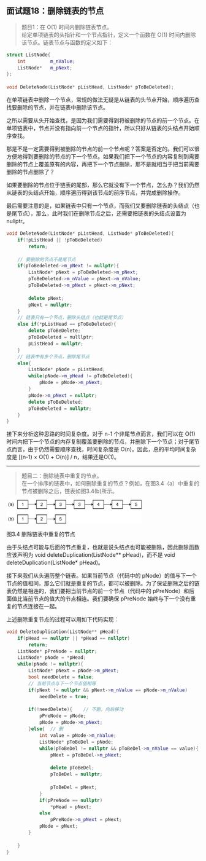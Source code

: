 ## 面试题18：删除链表的节点

> 题目1：在 O(1) 时间内删除链表节点。<br>给定单项链表的头指针和一个节点指针，定义一个函数在 O(1) 时间内删除该节点。链表节点与函数的定义如下：

```cpp
struct ListNode{
    int         m_nValue;
    ListNode*   m_pNext;
};

void DeleteNode(ListNode* pListHead, ListNode* pToBeDeleted);
```

在单项链表中删除一个节点，常规的做法无疑是从链表的头节点开始，顺序遍历查找要删除的节点，并在链表中删除该节点。

之所以需要从头开始查找，是因为我们需要得到将被删除的节点的前一个节点。在单项链表中，节点并没有指向前一个节点的指针，所以只好从链表的头结点开始顺序查找。

那是不是一定需要得到被删除的节点的前一个节点呢？答案是否定的。我们可以很方便地得到要删除的节点的下一个节点。如果我们把下一个节点的内容复制到需要删除的节点上覆盖原有的内容，再把下一个节点删除，那不是就相当于把当前需要删除的节点删除了？

如果要删除的节点位于链表的尾部，那么它就没有下一个节点，怎么办？我们仍然从链表的头结点开始，顺序遍历得到该节点的前序节点，并完成删除操作。

最后需要注意的是，如果链表中只有一个节点，而我们又要删除链表的头结点（也是尾节点），那么，此时我们在删除节点之后，还需要把链表的头结点设置为 nullptr。

```cpp
void DeleteNode(ListNode* pListHead, ListNode* pToBeDeleted){
    if(!pListHead || !pToBeDeleted)
        return;
    
    // 要删除的节点不是尾节点
    if(pToBedeleted->m_pNext != nullptr){
        ListNode* pNext = pToBeDeleted->m_pNext;
        pToBeDeleted->m_nValue = pNext->m_nValue;
        pToBeDeleted->m_pNext = pNext->m_pNext;

        delete pNext;
        pNext = nullptr;
    }
    // 链表只有一个节点，删除头结点（也就是尾节点）
    else if(*pListHead == pToBeDeleted){
        delete pToBeDelete;
        pToBeDeleted = nulllptr;
        pListHead = nullptr;
    }
    // 链表中有多个节点，删除尾节点
    else{
        ListNode* pNode = pListHead;
        while(pNode->m_pHead != pToBeDeleted){
            pNode = pNode->m_pNext;
        }
        pNode->m_pNext = nullptr;
        delete pToBeDeleted;
        pToBeDeleted = nullptr;
    }
}
```
接下来分析这种思路的时间复杂度。对于 n-1 个非尾节点而言，我们可以在 O(1) 时间内把下一个节点的内存复制覆盖要删除的节点，并删除下一个节点；对于尾节点而言，由于仍然需要顺序查找，时间复杂度是 O(n)。因此，总的平均时间复杂度是 [(n-1) × O(1) + O(n)] / n，结果还是O(1)。

----

> 题目二：删除链表中重复的节点。<br>在一个排序的链表中，如何删除重复的节点？例如，在图3.4（a）中重复的节点被删除之后，链表如图3.4(b)所示。

<img src = "graphs/3.4.png" width = "70%">

图3.4 删除链表中重复的节点

由于头结点可能与后面的节点重复，也就是说头结点也可能被删除，因此删除函数应该声明为 void deleteDuplication(ListNode** pHead)，而不是 void deleteDuplication(ListNode* pHead)。

接下来我们从头遍历整个链表。如果当前节点（代码中的 pNode）的值与下一个节点的值相同，那么它们就是重复的节点，都可以被删除。为了保证删除之后的链表仍然是相连的，我们要把当前节点的前一个节点（代码中的 pPreNode）和后面值比当前节点的值大的节点相连。我们要确保 pPreNode 始终与下一个没有重复的节点连接在一起。

上述删除重复节点的过程可以用如下代码实现：
```cpp
void DeleteDuplication(ListNode** pHead){
    if(pHead == nullptr || *pHead == nullptr)
        return;
    ListNode* pPreNode = nullptr;
    ListNode* pNode = *pHead;
    while(pNode != nullptr){
        ListNode* pNext = pNode->m_pNext;
        bool needDelete = false;
        // 当前节点与下一个节点值相等
        if(pNext != nullptr && pNext->m_nValue == pNode->m_nValue)
            needDelete = true;
        
        if(!needDelete){    // 不删，向后移动
            pPreNode = pNode;
            pNode = pNode->m_pNext;
        }else{  // 删
            int value = pNode->m_nValue;
            ListNode* pToBeDel = pNode;
            while(pToBeDel != nullptr && pToBeDel->m_nValue == value){
                pNext = pToBeDel->m_pNext;
                
                delete pToBeDel;
                pToBeDel = nullptr;

                pToBeDel = pNext;
            }
            if(pPreNode == nullptr)
                *pHead = pNext;
            else
                pPreNode->m_pNext = pNext;
            pNode = pNext;
        }
        
    }
}
```